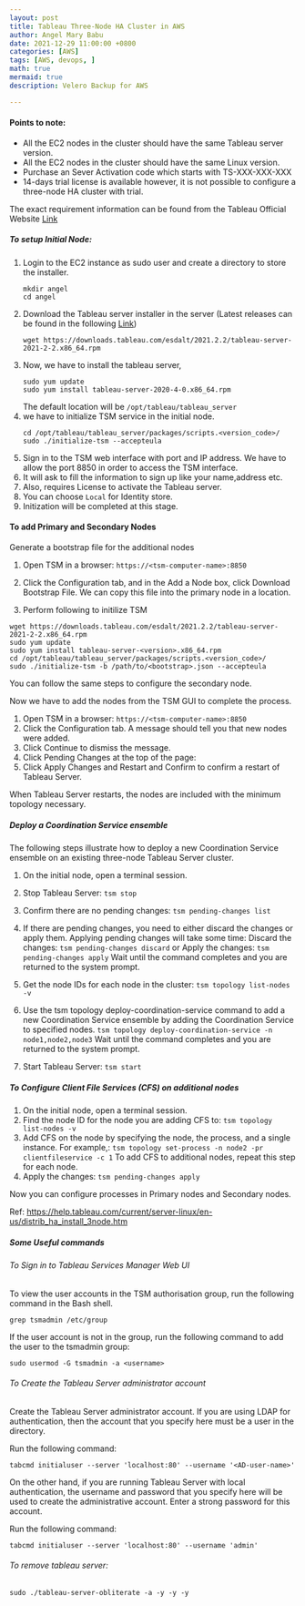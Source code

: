 ```yaml
---
layout: post
title: Tableau Three-Node HA Cluster in AWS
author: Angel Mary Babu
date: 2021-12-29 11:00:00 +0800
categories: [AWS]
tags: [AWS, devops, ]
math: true
mermaid: true
description: Velero Backup for AWS

---
```


#### Points to note:
* All the EC2 nodes in the cluster should have the same Tableau server version.
* All the EC2 nodes in the cluster should have the same Linux version.
* Purchase an Sever Activation code which starts with TS-XXX-XXX-XXX
* 14-days trial license is available however, it is not possible to configure a three-node HA cluster with trial.

The exact requirement information can be found from the Tableau Official  Website [Link](https://help.tableau.com/current/server-linux/en-us/distrib_requ.htm)

##### To setup Initial Node:

1. Login to the EC2 instance as sudo user and create a directory to store the installer.
   ``` 
   mkdir angel
   cd angel
   ```
2. Download the Tableau server installer in the server (Latest releases can be found in the following [Link](https://www.tableau.com/support/releases))
   ```
   wget https://downloads.tableau.com/esdalt/2021.2.2/tableau-server-2021-2-2.x86_64.rpm
   ```
3. Now, we have to install the tableau server,
   ```
   sudo yum update
   sudo yum install tableau-server-2020-4-0.x86_64.rpm
   ```
   The default location will be `/opt/tableau/tableau_server`
 4. we have to initialize TSM service in the initial node.
    ```
    cd /opt/tableau/tableau_server/packages/scripts.<version_code>/
    sudo ./initialize-tsm --accepteula
    ```
5. Sign in to the TSM web interface with port and IP address. We have to allow the port 8850 in order to access the TSM interface.
6. It will ask to fill the information to sign up like your name,address etc.
7. Also, requires License to activate the Tableau server.
8. You can choose `Local` for Identity store.
9. Initization will be completed at this stage.


#### To add Primary and Secondary Nodes

Generate a bootstrap file for the additional nodes
1. Open TSM in a browser:
```https://<tsm-computer-name>:8850```

2. Click the Configuration tab, and in the Add a Node box, click Download Bootstrap File. We can copy this file into the primary node in a location. 
3. Perform following to initilize TSM
```
wget https://downloads.tableau.com/esdalt/2021.2.2/tableau-server-2021-2-2.x86_64.rpm
sudo yum update
sudo yum install tableau-server-<version>.x86_64.rpm
cd /opt/tableau/tableau_server/packages/scripts.<version_code>/
sudo ./initialize-tsm -b /path/to/<bootstrap>.json --accepteula
```

You can follow the same steps to configure the secondary node.

Now we have to add the nodes from the TSM GUI to complete the process.

1. Open TSM in a browser:
```https://<tsm-computer-name>:8850```
2. Click the Configuration tab. A message should tell you that new nodes were added.
3. Click Continue to dismiss the message.
4. Click Pending Changes at the top of the page:
5. Click Apply Changes and Restart and Confirm to confirm a restart of Tableau Server.

When Tableau Server restarts, the nodes are included with the minimum topology necessary.

##### Deploy a Coordination Service ensemble

The following steps illustrate how to deploy a new Coordination Service ensemble on an existing three-node Tableau Server cluster.

1. On the initial node, open a terminal session.
2. Stop Tableau Server:
```tsm stop```
3. Confirm there are no pending changes:
```tsm pending-changes list```
4. If there are pending changes, you need to either discard the changes or apply them. Applying pending changes will take some time:
Discard the changes:
```tsm pending-changes discard```
or
Apply the changes:
```tsm pending-changes apply```
Wait until the command completes and you are returned to the system prompt.

5. Get the node IDs for each node in the cluster:
```tsm topology list-nodes -v```
6. Use the tsm topology deploy-coordination-service command to add a new Coordination Service ensemble by adding the Coordination Service to specified nodes.
```tsm topology deploy-coordination-service -n node1,node2,node3```
Wait until the command completes and you are returned to the system prompt.
7. Start Tableau Server:
```tsm start```

##### To Configure Client File Services (CFS) on additional nodes
1. On the initial node, open a terminal session.
2. Find the node ID for the node you are adding CFS to:
```tsm topology list-nodes -v```
3. Add CFS on the node by specifying the node, the process, and a single instance.
For example,:
```tsm topology set-process -n node2 -pr clientfileservice -c 1```
To add CFS to additional nodes, repeat this step for each node.
4. Apply the changes:
```tsm pending-changes apply```

Now you can configure processes in Primary nodes and Secondary nodes.

Ref: https://help.tableau.com/current/server-linux/en-us/distrib_ha_install_3node.htm

##### Some Useful commands
###### To Sign in to Tableau Services Manager Web UI

To view the user accounts in the TSM authorisation group, run the following command in the Bash shell.
```
grep tsmadmin /etc/group
```
If the user account is not in the group, run the following command to add the user to the tsmadmin group:
```
sudo usermod -G tsmadmin -a <username>
```
###### To Create the Tableau Server administrator account

Create the Tableau Server administrator account.
If you are using LDAP for authentication, then the account that you specify here must be a user in the directory.

Run the following command:
```
tabcmd initialuser --server 'localhost:80' --username '<AD-user-name>'
```
On the other hand, if you are running Tableau Server with local authentication, the username and password that you specify here will be used to create the administrative account. Enter a strong password for this account.

Run the following command:
```
tabcmd initialuser --server 'localhost:80' --username 'admin'
```
###### To remove tableau server:
```sudo ./tableau-server-obliterate -a -y -y -y```
